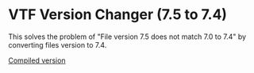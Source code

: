 # VTF Version Changer (7.5 to 7.4)
This solves the problem of "File version 7.5 does not match 7.0 to 7.4" by converting files version to 7.4.

[Compiled version](https://github.com/antimYT/VTF-Version-Changer-7.5-to-7.4/blob/master/VTFversionChanger.exe?raw=true)
